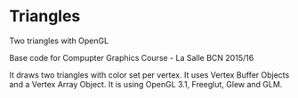 # Triangles
Two triangles with OpenGL

Base code for Compupter Graphics Course - La Salle BCN 2015/16

It draws two triangles with color set per vertex.
It uses Vertex Buffer Objects and a Vertex Array Object.
It is using OpenGL 3.1, Freeglut, Glew and GLM.

